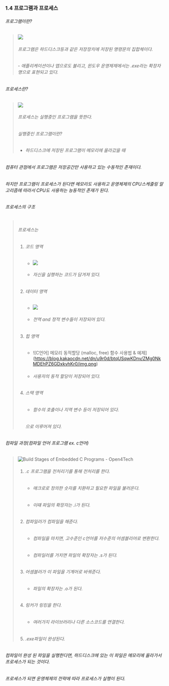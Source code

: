 ### 1.4 프로그램과 프로세스

###### 프로그램이란?

> ![](C:\Users\USER\AppData\Roaming\marktext\images\2022-09-17-14-44-59-image.png)
> 
> ###### 프로그램은 하드디스크등과 같은 저장장치에 저장된 명령문의 집합체이다.
> 
> ###### - 애플리케이션이나 앱으로도 불리고, 윈도우 운영체제에서는 .exe라는 확장자명으로 표현되고 있다.

###### 프로세스란?

> ![](C:\Users\USER\AppData\Roaming\marktext\images\2022-09-17-14-48-18-image.png)
> 
> ###### 프로세스는 실행중인 프로그램을 뜻한다.
> 
> ###### 실행중인 프로그램이란?
> 
> - ###### 하드디스크에 저장된 프로그램이 메모리에 올라갔을 때

###### 컴퓨터 관점에서 프로그램은 저장공간만 사용하고 있는 수동적인 존재이다.

###### 하지만 프로그램이 프로세스가 된다면 메모리도 사용하고 운영체제의 CPU스케줄링 알고리즘에 따라서 CPU도 사용하는 능동적인 존재가 된다.

###### 프로세스의 구조

> <img src="file:///C:/Users/USER/AppData/Roaming/marktext/images/2022-09-17-14-51-54-image.png" title="" alt="" data-align="center">
> 
> ###### 프로세스는
> 
> 1. ###### 코드 영역
>    
>    - ![](C:\Users\USER\AppData\Roaming\marktext\images\2022-09-17-14-53-55-image.png)
>    
>    - ###### 자신을 실행하는 코드가 담겨져 있다.
> 
> 2. ###### 데이터 영역
>    
>    - ![](C:\Users\USER\AppData\Roaming\marktext\images\2022-09-17-14-54-48-image.png)
>    
>    - ###### 전역 and 정적 변수들이 저장되어 있다.
> 
> 3. ###### 힙 영역
>    
>    - ![C언어] 메모리 동적할당 (malloc, free) 함수 사용법 & 예제](https://blog.kakaocdn.net/dn/u9r0d/btqUSqwKDnv/ZMg0NkMDEhPZ6GDxkvhKr0/img.png)
>    
>    - ###### 사용자의 동적 할당이 저장되어 있다.
> 
> 4. ###### 스택 영역
>    
>    - ###### 함수의 호출이나 지역 변수 등이 저장되어 있다.
>    
>    ###### 으로 이루어져 있다.

###### 컴파일 과정(컴파일 언어 프로그램 ex. c언어)

> ![Build Stages of Embedded C Programs - Open4Tech](https://open4tech.com/wp-content/uploads/2017/06/build_process.jpg)
> 
> 1. ###### .c 프로그램을 전처리기를 통해 전처리를 한다.
>    
>    - ###### 매크로로 정의한 숫자를 치환하고 필요한 파일을 불러온다.
>    - ###### 이떄 파일의 확장자는 .i가 된다.
> 
> 2. ###### 컴파일러가 컴파일을 해준다.
>    
>    - ###### 컴파일을 마치면, 고수준인 c언어를 저수준의 어셈블리어로 변환한다.
>    
>    - ###### 컴파일러를 거치면 파일의 확장자는 .s가 된다.
> 
> 3. ###### 어셈블러가 이 파일을 기계어로 바꿔준다.
>    
>    - ###### 파일의 확장자는 .o가 된다.
> 
> 4. ###### 링커가 링킹을 한다.
>    
>    - ###### 여러가지 라이브러리나 다른 소스코드를 연결한다.
> 
> 5. ###### .exe파일이 완성된다.

###### 컴파일이 완성 된 파일을 실행한다면, 하드디스크에 있는 이 파일은 메모리에 올라가서 프로세스가 되는 것이다.

###### 프로세스가 되면 운영체제의 전략에 따라 프로세스가 실행이 된다.
